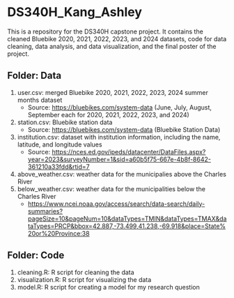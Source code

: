 # DS340H_Kang_Ashley
This is a repository for the DS340H capstone project. 
It contains the cleaned Bluebike 2020, 2021, 2022, 2023, and 2024 datasets, code for data cleaning, data analysis, and data visualization, and the final poster of the project. 

## Folder: Data
1. user.csv: merged Bluebike 2020, 2021, 2022, 2023, 2024 summer months dataset
    - Source: https://bluebikes.com/system-data (June, July, August, September each for 2020, 2021, 2022, 2023, and 2024)
2. station.csv: Bluebike station data
    - Source: https://bluebikes.com/system-data (Bluebike Station Data)
3. institution.csv: dataset with institution information, including the name, latitude, and longitude values
    - Source: https://nces.ed.gov/ipeds/datacenter/DataFiles.aspx?year=2023&surveyNumber=1&sid=a60b5f75-667e-4b8f-8642-361210a33fdd&rtid=7
4. above_weather.csv: weather data for the municipalies above the Charles River
5. below_weather.csv: weather data for the municipalities below the Charles River
    - https://www.ncei.noaa.gov/access/search/data-search/daily-summaries?pageSize=10&pageNum=10&dataTypes=TMIN&dataTypes=TMAX&dataTypes=PRCP&bbox=42.887,-73.499,41.238,-69.918&place=State%20or%20Province:38

## Folder: Code
1. cleaning.R: R script for cleaning the data
2. visualization.R: R script for visualizing the data
3. model.R: R script for creating a model for my research question


  
